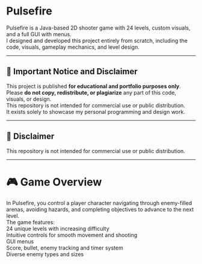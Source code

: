 # Pulsefire  
Pulsefire is a Java-based 2D shooter game with 24 levels, custom visuals, and a full GUI with menus.  
I designed and developed this project entirely from scratch, including the code, visuals, gameplay mechanics, and level design.  

---

## 🚫 Important Notice and Disclaimer  

This project is published **for educational and portfolio purposes only**.  
Please **do not copy, redistribute, or plagiarize** any part of this code, visuals, or design.  
This repository is not intended for commercial use or public distribution.  
It exists solely to showcase my personal programming and design work.  

---

## 📌 Disclaimer  
This repository is not intended for commercial use or public distribution.  

---

# 🎮 Game Overview  
In Pulsefire, you control a player character navigating through enemy-filled arenas, avoiding hazards, and completing objectives to advance to the next level.  
The game features:  
24 unique levels with increasing difficulty  
Intuitive controls for smooth movement and shooting  
GUI menus  
Score, bullet, enemy tracking and timer system  
Diverse enemy types and sizes  
